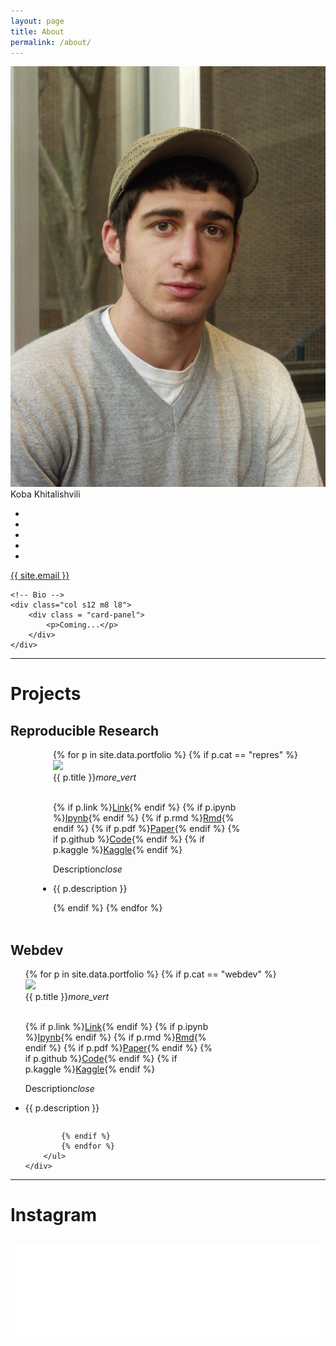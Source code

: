 ```yaml
---
layout: page
title: About
permalink: /about/
---
```


<div class="row">
	<div class="col s12 m4 l4">
	  <div class="card">
	    <div class="card-image">
	      <img src="/img/about.jpg">
	      <span class="card-title"> 
	      	<span class="strokeme">Koba Khitalishvili</span>
	      </span>
	    </div>
	    <div class="card-content">
			<ul class="unstyled list-inline">
			    <li>
			        <a href="https://www.facebook.com/cobra.khitalishvili" target="_blank"><i class="fa fa-facebook-square fa-2x"></i></a>
			    </li>
			    <li>
			        <a href="https://www.linkedin.com/in/kobakhit/" target="_blank"><i class="fa fa-linkedin-square fa-2x"></i></a>
			    </li>
			    <li>
			        <a href="https://plus.google.com/u/0/102338506491711479673/about" target="_blank"><i class="fa fa-google-plus-square fa-2x"></i></a>
			    </li>
			    <li>
			        <a href="https://github.com/KobaKhit"><i class="fa fa-github fa-2x" target="_blank"></i></a>
			    </li>
			    <li>
			        <a href="https://instagram.com/dostre"><i class="fa fa-instagram fa-2x" target="_blank"></i></a>
			    </li>
			    <!-- <li>
			        <a href="http://vk.com/id5413481"><i class="fa fa-vk fa-2x" target="_blank"></i></a>
			    </li> -->
			</ul>
	    </div>
	    <div class="card-action center">
	      <a href="mailto:{{ site.email }}">{{ site.email }}</a>
	    </div>
	  </div>
	</div>

	<!-- Bio -->
	<div class="col s12 m8 l8">
		<div class = "card-panel">
	        <p>Coming...</p>
	    </div>
	</div>
</div>

<hr>

  </div>
  </div comment = "container end. After this full width page">

<div class = "row">
	<h1 id = "projects" class = "center">Projects</h1>
	<h2 class = "center">Reproducible Research</h2>
	<div>
		<ul class = "list-inline unstyled center" style =" display:table; margin:0 auto;">
			{% for p in site.data.portfolio %}
			{% if p.cat == "repres" %}
			<li style = "margin-right:30px">
				<div class="card small" style = "max-width:300px; display:inline-block">
				    <div class="card-image waves-effect waves-block waves-light">
				      <img class="activator" src="{{ p.img }}">
				    </div>
				    <div class="card-content">
				      <span class="card-title activator grey-text text-darken-4">{{ p.title }}<i class="material-icons right">more_vert</i></span>
				      <br>
				      <br>
				      <p class = "card-title">
				      	{% if p.link %}<a href="{{ p.link }}" target = "_blank">Link</a>{% endif %}
				      	{% if p.ipynb %}<a href="{{ p.ipynb }}" target = "_blank">Ipynb</a>{% endif %}
				      	{% if p.rmd %}<a href="{{ p.rmd }}" target = "_blank">Rmd</a>{% endif %}
				      	{% if p.pdf %}<a href="{{ p.pdf }}" target = "_blank">Paper</a>{% endif %}
				      	{% if p.github %}<a href="{{ p.github}}" target = "_blank">Code</a>{% endif %}
				      	{% if p.kaggle %}<a href="{{ p.kaggle}}" target = "_blank">Kaggle</a>{% endif %}
				      </p>
				    </div>
				    <div class="card-reveal">
				      <span class="card-title grey-text text-darken-4">Description<i class="material-icons right">close</i></span>
				      <p>{{ p.description }}</p>
				    </div>
				</div>
			</li>
			{% endif %}
			{% endfor %}
		</ul>
	</div>
</div>

<br>

<div class = "row">
	<h2 class = "center">Webdev</h2>
	<div>
		<ul class = "list-inline unstyled center">
			{% for p in site.data.portfolio %}
			{% if p.cat == "webdev" %}
			<li style = "margin-right:30px">
				<div class="card small" style = "max-width:300px; display:inline-block">
				    <div class="card-image waves-effect waves-block waves-light">
				      <img class="activator" src="{{ p.img }}">
				    </div>
				    <div class="card-content">
				      <span class="card-title activator grey-text text-darken-4">{{ p.title }}<i class="material-icons right">more_vert</i></span>
				      <br>
				      <br>
				      <p class = "card-title">
				      	{% if p.link %}<a href="{{ p.link }}" target = "_blank">Link</a>{% endif %}
				      	{% if p.ipynb %}<a href="{{ p.ipynb }}" target = "_blank">Ipynb</a>{% endif %}
				      	{% if p.rmd %}<a href="{{ p.rmd }}" target = "_blank">Rmd</a>{% endif %}
				      	{% if p.pdf %}<a href="{{ p.pdf }}" target = "_blank">Paper</a>{% endif %}
				      	{% if p.github %}<a href="{{ p.github}}" target = "_blank">Code</a>{% endif %}
				      	{% if p.kaggle %}<a href="{{ p.kaggle}}" target = "_blank">Kaggle</a>{% endif %}
				      </p>
				    </div>
				    <div class="card-reveal">
				      <span class="card-title grey-text text-darken-4">Description<i class="material-icons right">close</i></span>
				      <p>{{ p.description }}</p>
				    </div>
				</div>
			</li>

			{% endif %}
			{% endfor %}
		</ul>
	</div>
</div>

<hr> 

<h1 class = "center">Instagram</h1>

<div  style='padding:10px'>
    <script src="//instansive.com/widget/js/instansive.js"></script><iframe src="//instansive.com/widgets/ae59f1d1ab970282e4227e6c3376cfe550bb12de.html" id="instansive_ae59f1d1ab" name="instansive_ae59f1d1ab"  scrolling="no" allowtransparency="true" class="instansive-widget" style="width: 100%; border: 0; overflow: hidden;"></iframe>
</div>